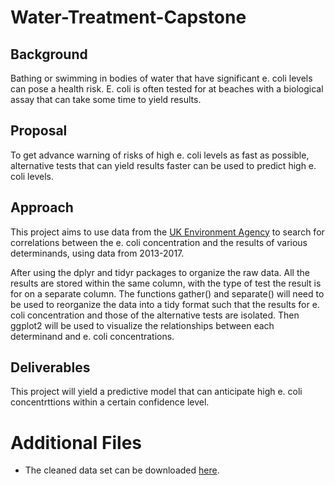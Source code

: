 # Water-Treatment-Capstone

## Background

Bathing or swimming in bodies of water that have significant e. coli levels can pose a health risk. E. coli is often tested for at beaches with a biological assay that can take some time to yield results. 

## Proposal

To get advance warning of risks of high e. coli levels as fast as possible, alternative tests that can yield results faster can be used to predict high e. coli levels.

## Approach

This project aims to use data from the [UK Environment Agency](http://environment.data.gov.uk/water-quality/view/landing) to search for correlations between the e. coli concentration and the results of various determinands, using data from 2013-2017.

After using the dplyr and tidyr packages to organize the raw data. All the results are stored within the same column, with the type of test the result is for on a separate column. The functions gather() and separate() will need to be used to reorganize the data into a tidy format such that the results for e. coli concentration and those of the alternative tests are isolated. Then ggplot2 will be used to visualize the relationships between each determinand and e. coli concentrations.

## Deliverables

This project will yield a predictive model that can anticipate high e. coli concentrttions within a certain confidence level.

# Additional Files

- The cleaned data set can be downloaded [here](https://drive.google.com/drive/folders/1CD8-oHrF6VQyjEdSL8v6PSWbstwB0T08?usp=sharing).
